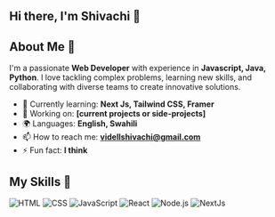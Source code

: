 ## Hi there, I'm Shivachi 👋

## About Me 🚀
I'm a passionate **Web Developer** with experience in **Javascript, Java, Python**. I love tackling complex problems, learning new skills, and collaborating with diverse teams to create innovative solutions.

- 🌱 Currently learning: **Next Js, Tailwind CSS, Framer**
- 🔭 Working on: **[current projects or side-projects]**
- 🌍 Languages: **English, Swahili**
- 📫 How to reach me: **videllshivachi@gmail.com**
- ⚡ Fun fact: **I think**

## My Skills 🧠
![HTML](https://img.shields.io/badge/-HTML-E34F26?style=flat-square&logo=html5&logoColor=white)
![CSS](https://img.shields.io/badge/-CSS-1572B6?style=flat-square&logo=css3&logoColor=white)
![JavaScript](https://img.shields.io/badge/-JavaScript-F7DF1E?style=flat-square&logo=javascript&logoColor=black)
![React](https://img.shields.io/badge/-React-61DAFB?style=flat-square&logo=react&logoColor=black)
![Node.js](https://img.shields.io/badge/-Node.js-339933?style=flat-square&logo=node.js&logoColor=white)
![NextJs](https://img.shields.io/badge/-NextJs-339933?style=flat-square&logo=node.js&logoColor=white)
